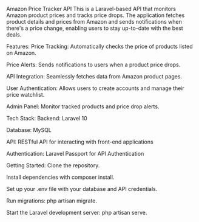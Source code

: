 Amazon Price Tracker API
This is a Laravel-based API that monitors Amazon product prices and tracks price drops. The application fetches product details and prices from Amazon and sends notifications when there's a price change, enabling users to stay up-to-date with the best deals.

Features:
Price Tracking: Automatically checks the price of products listed on Amazon.

Price Alerts: Sends notifications to users when a product price drops.

API Integration: Seamlessly fetches data from Amazon product pages.

User Authentication: Allows users to create accounts and manage their price watchlist.

Admin Panel: Monitor tracked products and price drop alerts.

Tech Stack:
Backend: Laravel 10

Database: MySQL

API: RESTful API for interacting with front-end applications

Authentication: Laravel Passport for API Authentication

Getting Started:
Clone the repository.

Install dependencies with composer install.

Set up your .env file with your database and API credentials.

Run migrations: php artisan migrate.

Start the Laravel development server: php artisan serve.

